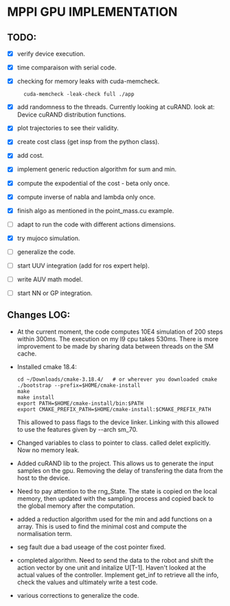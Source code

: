 # MPPI GPU IMPLEMENTATION

## TODO:
  - [X] verify device execution.
  - [X] time comparaison with serial code.
  - [X] checking for memory leaks with cuda-memcheck.
    ```
      cuda-memcheck -leak-check full ./app
    ```
  - [X] add randomness to the threads.
    Currently looking at cuRAND.
    look at: Device cuRAND distribution functions.
  - [x] plot trajectories to see their validity.
  - [x] create cost class (get insp from the python class).
  - [x] add cost.
  - [x] implement generic reduction algorithm for sum and min.
  - [x] compute the expodential of the cost - beta only once.
  - [x] compute inverse of nabla and lambda only once.
  - [x] finish algo as mentioned in the point_mass.cu example.
  - [ ] adapt to run the code with different actions dimensions. 
  - [X] try mujoco simulation.
  - [ ] generalize the code.
  - [ ] start UUV integration (add for ros expert help).
  - [ ] write AUV math model.
  - [ ] start NN or GP integration.


## Changes LOG:

  - At the current moment, the code computes 10E4 simulation of 200 steps within 300ms. The execution on my I9 cpu takes 530ms. There is more improvement to be made by sharing data between threads on the SM cache.

  - Installed cmake 18.4:
    ```
    cd ~/Downloads/cmake-3.18.4/   # or wherever you downloaded cmake
    ./bootstrap --prefix=$HOME/cmake-install
    make
    make install
    export PATH=$HOME/cmake-install/bin:$PATH
    export CMAKE_PREFIX_PATH=$HOME/cmake-install:$CMAKE_PREFIX_PATH
    ```
    This allowed to pass flags to the device linker. Linking with this allowed to use the features given by --arch sm_70.

  - Changed variables to class to pointer to class.
  called delet explicitly. Now no memory leak.

  - Added cuRAND lib to the project. This allows us to generate the input samples
  on the gpu. Removing the delay of transfering the data from the host to the device.
  - Need to pay attention to the rng_State. The state is copied on the local memory, then updated with the sampling process and copied back to the global memory after the computation.

  - added a reduction algorithm used for the min and add functions on a array. This is used to find the minimal cost and compute the normalisation term.

  - seg fault due a bad useage of the cost pointer fixed.

  - completed algorithm. Need to send the data to the robot and shift the action vector by one unit and initalize U[T-1]. Haven't looked at the actual values of the controller. Implement get_inf to retrieve all the info, check the values and ultimately write a test code.

  - various corrections to generalize the code.
